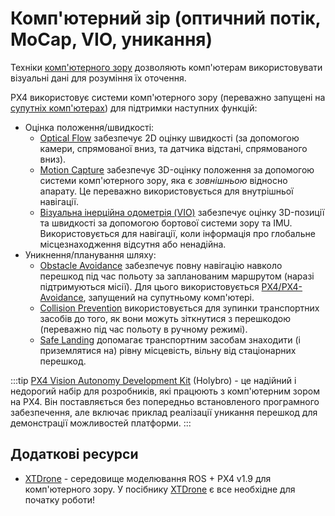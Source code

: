 # Комп'ютерний зір (оптичний потік, MoCap, VIO, уникання)

Техніки [комп'ютерного зору](https://en.wikipedia.org/wiki/Computer_vision) дозволяють комп'ютерам використовувати візуальні дані для розуміння їх оточення.

PX4 використовує системи комп'ютерного зору (переважно запущені на [супутніх комп'ютерах](../companion_computer/README.md)) для підтримки наступних функцій:

- Оцінка положення/швидкості:
  - [Optical Flow](../sensor/optical_flow.md) забезпечує 2D оцінку швидкості (за допомогою камери, спрямованої вниз, та датчика відстані, спрямованого вниз).
  - [Motion Capture](../computer_vision/motion_capture.md) забезпечує 3D-оцінку положення за допомогою системи комп'ютерного зору, яка є _зовнішньою_ відносно апарату. Це переважно використовується для внутрішньої навігації.
  - [ Візуальна інерційна одометрія (VIO)](../computer_vision/visual_inertial_odometry.md) забезпечує оцінку 3D-позиції та швидкості за допомогою бортової системи зору та IMU. Використовується для навігації, коли інформація про глобальне місцезнаходження відсутня або ненадійна.
- Уникнення/планування шляху:
  - [Obstacle Avoidance](../computer_vision/obstacle_avoidance.md) забезпечує повну навігацію навколо перешкод під час польоту за запланованим маршрутом (наразі підтримуються місії). Для цього використовується [PX4/PX4-Avoidance](https://github.com/PX4/PX4-Avoidance), запущений на супутньому комп'ютері.
  - [Collision Prevention](../computer_vision/collision_prevention.md) використовується для зупинки транспортних засобів до того, як вони можуть зіткнутися з перешкодою (переважно під час польоту в ручному режимі).
  - [Safe Landing](../computer_vision/safe_landing.md) допомагає транспортним засобам знаходити (і приземлятися на) рівну місцевість, вільну від стаціонарних перешкод.

:::tip
[PX4 Vision Autonomy Development Kit](../complete_vehicles_mc/px4_vision_kit.md) (Holybro) - це надійний і недорогий набір для розробників, які працюють з комп'ютерним зором на PX4. Він поставляється без попередньо встановленого програмного забезпечення, але включає приклад реалізації уникання перешкод для демонстрації можливостей платформи.
:::

## Додаткові ресурси

- [XTDrone](https://github.com/robin-shaun/XTDrone/blob/master/README.en.md) - середовище моделювання ROS + PX4 v1.9 для комп'ютерного зору. У посібнику [XTDrone](https://www.yuque.com/xtdrone/manual_en) є все необхідне для початку роботи!
